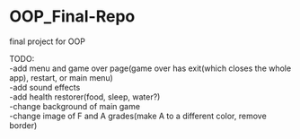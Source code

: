 # OOP_Final-Repo
final project for OOP


TODO:  
-add menu and game over page(game over has exit(which closes the whole app), restart, or main menu)  
-add sound effects  
-add health restorer(food, sleep, water?)  
-change background of main game  
-change image of F and A grades(make A to a different color, remove border)  

